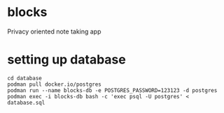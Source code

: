 # blocks
Privacy oriented note taking app

# setting up database

```
cd database
podman pull docker.io/postgres
podman run --name blocks-db -e POSTGRES_PASSWORD=123123 -d postgres
podman exec -i blocks-db bash -c 'exec psql -U postgres' < database.sql
```